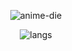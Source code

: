 <div align="center">

<!-- ![neko](https://itazuraneko.neocities.org/background/itazuranekoanimated.png)  -->
![anime-die](https://user-images.githubusercontent.com/45741682/208001013-3b699694-cc47-4cd9-a6cf-bf628eb34274.gif)
  
![langs](https://api.githubtrends.io/user/svg/AsianKoala/langs?time_range=one_year&group=other&theme=dark)
<!-- ![repos](https://api.githubtrends.io/user/svg/AsianKoala/repos?time_range=one_year&group=other&theme=dark) -->
</div>

